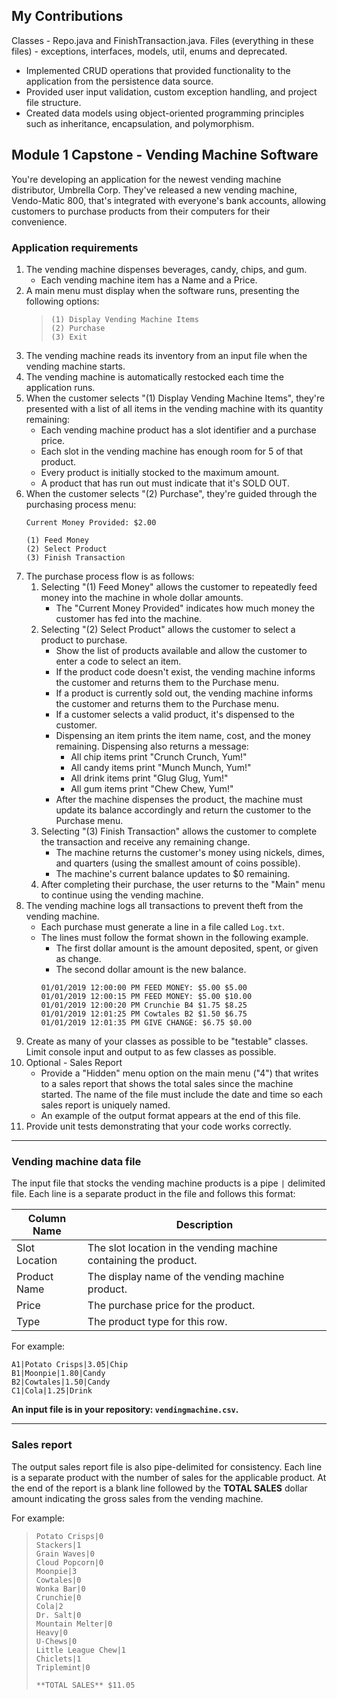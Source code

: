## My Contributions
Classes - Repo.java and FinishTransaction.java.
Files (everything in these files) - exceptions, interfaces, models, util, enums and deprecated.

- Implemented CRUD operations that provided functionality to the application from the persistence data source.
- Provided user input validation, custom exception handling, and project file structure.
- Created data models using object-oriented programming principles such as inheritance, encapsulation, and polymorphism.



## Module 1 Capstone - Vending Machine Software

You're developing an application for the newest vending machine distributor,
Umbrella Corp. They've released a new vending machine, Vendo-Matic 800, that's integrated
with everyone's bank accounts, allowing customers to purchase products from their computers for their convenience.

### Application requirements

1. The vending machine dispenses beverages, candy, chips, and gum.
   - Each vending machine item has a Name and a Price.
2. A main menu must display when the software runs, presenting the following options:
    > ```
    > (1) Display Vending Machine Items
    > (2) Purchase
    > (3) Exit
    > ```
3. The vending machine reads its inventory from an input file when the vending machine
starts.
4. The vending machine is automatically restocked each time the application runs.
5. When the customer selects "(1) Display Vending Machine Items", they're presented
with a list of all items in the vending machine with its quantity remaining:
    - Each vending machine product has a slot identifier and a purchase price.
    - Each slot in the vending machine has enough room for 5 of that product.
    - Every product is initially stocked to the maximum amount.
    - A product that has run out must indicate that it's SOLD OUT.
6. When the customer selects "(2) Purchase", they're guided through the purchasing
process menu:
    ```
    Current Money Provided: $2.00
    
    (1) Feed Money
    (2) Select Product
    (3) Finish Transaction
    
    ```
7. The purchase process flow is as follows:
    1. Selecting "(1) Feed Money" allows the customer to repeatedly feed money into the
    machine in whole dollar amounts.
        - The "Current Money Provided" indicates how much money the customer
        has fed into the machine.
    2. Selecting "(2) Select Product" allows the customer to select a product to
    purchase.
        - Show the list of products available and allow the customer to enter
        a code to select an item.
        - If the product code doesn't exist, the vending machine informs the customer and returns them
        to the Purchase menu.
        - If a product is currently sold out, the vending machine informs the customer and returns them to the
        Purchase menu.
        - If a customer selects a valid product, it's dispensed to the customer.
        - Dispensing an item prints the item name, cost, and the money
        remaining. Dispensing also returns a message:
          - All chip items print "Crunch Crunch, Yum!"
          - All candy items print "Munch Munch, Yum!"
          - All drink items print "Glug Glug, Yum!"
          - All gum items print "Chew Chew, Yum!"
        - After the machine dispenses the product, the machine must update its balance
        accordingly and return the customer to the Purchase menu.
    3. Selecting "(3) Finish Transaction" allows the customer to complete the
    transaction and receive any remaining change.
        - The machine returns the customer's money using nickels, dimes, and quarters
        (using the smallest amount of coins possible).
        - The machine's current balance updates to $0 remaining.
    4. After completing their purchase, the user returns to the "Main" menu to
    continue using the vending machine.
8. The vending machine logs all transactions to prevent theft from the vending machine.
   - Each purchase must generate a line in a file called `Log.txt`.
   - The lines must follow the format shown in the following example.
       - The first dollar amount is the amount deposited, spent, or given as change.
       - The second dollar amount is the new balance.
        ```
        01/01/2019 12:00:00 PM FEED MONEY: $5.00 $5.00 
        01/01/2019 12:00:15 PM FEED MONEY: $5.00 $10.00 
        01/01/2019 12:00:20 PM Crunchie B4 $1.75 $8.25 
        01/01/2019 12:01:25 PM Cowtales B2 $1.50 $6.75 
        01/01/2019 12:01:35 PM GIVE CHANGE: $6.75 $0.00
        ```
9. Create as many of your classes as possible to be "testable" classes. Limit console
input and output to as few classes as possible.
10. Optional - Sales Report
    - Provide a "Hidden" menu option on the main menu ("4") that writes to a sales
    report that shows the total sales since the machine started. The name of the
    file must include the date and time so each sales report is uniquely named.
    - An example of the output format appears at the end of this file.
11. Provide unit tests demonstrating that your code works correctly.
___
### Vending machine data file
The input file that stocks the vending machine products is a pipe `|` delimited file. Each line is a separate product in the file and follows this format:

| Column Name   | Description |
----------------|-------------|
| Slot Location | The slot location in the vending machine containing the product.   |
| Product Name  | The display name of the vending machine product.                   |
| Price         | The purchase price for the product.                                |
| Type          | The product type for this row.                                     |

For example:

```
A1|Potato Crisps|3.05|Chip
B1|Moonpie|1.80|Candy
B2|Cowtales|1.50|Candy
C1|Cola|1.25|Drink
```

**An input file is in your repository: `vendingmachine.csv`.**

 ---
### Sales report
The output sales report file is also pipe-delimited for consistency. Each line is a separate product with the number of sales for the applicable product. At the end of the report is a blank line followed by the **TOTAL SALES** dollar amount indicating the gross sales from the vending machine.

For example:

>```
>Potato Crisps|0
>Stackers|1
>Grain Waves|0
>Cloud Popcorn|0
>Moonpie|3
>Cowtales|0
>Wonka Bar|0
>Crunchie|0
>Cola|2
>Dr. Salt|0
>Mountain Melter|0
>Heavy|0
>U-Chews|0
>Little League Chew|1
>Chiclets|1
>Triplemint|0
>
>**TOTAL SALES** $11.05
>```
